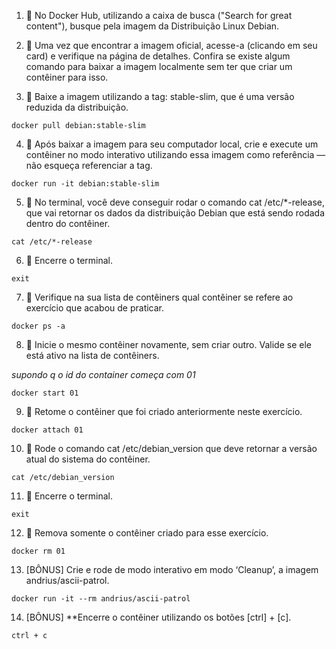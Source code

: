 1. 🚀 No Docker Hub, utilizando a caixa de busca ("Search for great content"), busque pela imagem da Distribuição Linux Debian.

2. 🚀 Uma vez que encontrar a imagem oficial, acesse-a (clicando em seu card) e verifique na página de detalhes. Confira se existe algum comando para baixar a imagem localmente sem ter que criar um contêiner para isso.

3. 🚀 Baixe a imagem utilizando a tag: stable-slim, que é uma versão reduzida da distribuição.

`docker pull debian:stable-slim`

4. 🚀 Após baixar a imagem para seu computador local, crie e execute um contêiner no modo interativo utilizando essa imagem como referência — não esqueça referenciar a tag.

`docker run -it debian:stable-slim`

5. 🚀 No terminal, você deve conseguir rodar o comando cat /etc/*-release, que vai retornar os dados da distribuição Debian que está sendo rodada dentro do contêiner.

`cat /etc/*-release`

6. 🚀 Encerre o terminal.

`exit`

7. 🚀 Verifique na sua lista de contêiners qual contêiner se refere ao exercício que acabou de praticar.

`docker ps -a`

8. 🚀 Inicie o mesmo contêiner novamente, sem criar outro. Valide se ele está ativo na lista de contêiners.

<em>supondo q o id do container começa com 01</em>

`docker start 01`

9. 🚀 Retome o contêiner que foi criado anteriormente neste exercício.

`docker attach 01`

10. 🚀 Rode o comando cat /etc/debian_version que deve retornar a versão atual do sistema do contêiner.

`cat /etc/debian_version`

11. 🚀 Encerre o terminal.

`exit`

12. 🚀 Remova somente o contêiner criado para esse exercício.

`docker rm 01`

13. [BÔNUS] Crie e rode de modo interativo em modo ‘Cleanup’, a imagem andrius/ascii-patrol.

`docker run -it --rm andrius/ascii-patrol`

14. [BÔNUS] **Encerre o contêiner utilizando os botões [ctrl] + [c].

`ctrl + c`